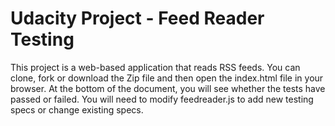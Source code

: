 # Udacity Project - Feed Reader Testing

This project is a web-based application that reads RSS feeds. You can clone, fork or download the Zip file and then open the index.html file in your browser. At the bottom of the document, you will see whether the tests have passed or failed. You will need to modify feedreader.js to add new testing specs or change existing specs.

